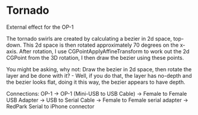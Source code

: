 # Tornado

External effect for the OP-1

The tornado swirls are created by calculating a bezier in 2d space, top-down.
This 2d space is then rotated approximately 70 degrees on the x-axis.
After rotation, I use CGPointApplyAffineTransform to work out the 2d CGPoint
from the 3D rotation, I then draw the bezier using these points.

You might be asking, why not: Draw the bezier in 2d space, then rotate the layer and
be done with it? - Well, if you do that, the layer has no-depth and the bezier looks
flat, doing it this way, the bezier appears to have depth.


Connections:
OP-1 -> 
OP-1 (Mini-USB to USB Cable) -> 
Female to Female USB Adapter ->
USB to Serial Cable ->
Female to Female serial adapter ->
RedPark Serial to iPhone connector

